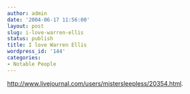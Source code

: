 ```yaml
---
author: admin
date: '2004-06-17 11:56:00'
layout: post
slug: i-love-warren-ellis
status: publish
title: I love Warren Ellis
wordpress_id: '144'
categories:
- Notable People
---
```

<a href="http://www.livejournal.com/users/mistersleepless/20354.html">http://www.livejournal.com/users/mistersleepless/20354.html</a>.

